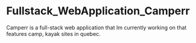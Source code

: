 # Fullstack_WebApplication_Camperr

Camperr is a full-stack web application that Im currently working on that features camp, kayak sites in quebec.
